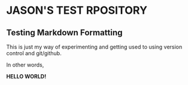 JASON'S TEST RPOSITORY
======================

Testing Markdown Formatting
---------------------------

This is just my way of experimenting and getting used to using version control and git/github.

In other words,

**HELLO WORLD!**